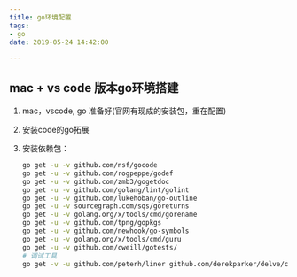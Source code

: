 ```yaml
---
title: go环境配置
tags:
- go
date: 2019-05-24 14:42:00

---
```


## mac + vs code 版本go环境搭建

1. mac，vscode, go 准备好(官网有现成的安装包，重在配置)

2. 安装code的go拓展

3. 安装依赖包：

   ```zsh
   go get -u -v github.com/nsf/gocode
   go get -u -v github.com/rogpeppe/godef
   go get -u -v github.com/zmb3/gogetdoc
   go get -u -v github.com/golang/lint/golint
   go get -u -v github.com/lukehoban/go-outline
   go get -u -v sourcegraph.com/sqs/goreturns
   go get -u -v golang.org/x/tools/cmd/gorename
   go get -u -v github.com/tpng/gopkgs
   go get -u -v github.com/newhook/go-symbols
   go get -u -v golang.org/x/tools/cmd/guru
   go get -u -v github.com/cweill/gotests/
   # 调试工具
   go get -v -u github.com/peterh/liner github.com/derekparker/delve/cmd/dlv
   ```



